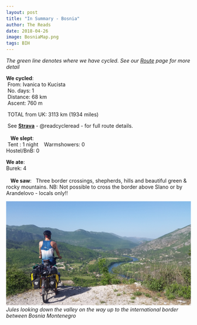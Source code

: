 ```yaml
---
layout: post
title: "In Summary - Bosnia"
author: The Reads
date: 2018-04-26
image: BosniaMap.png
tags: BIH  
---
```


*The green line denotes where we have cycled. See our [Route](http://readcycleread.bike/pages/map.html) page for more detail* 

**We cycled**:  
  From: Ivanica to Kucista    
  No. days: 1  
  Distance: 68 km  
  Ascent: 760 m    
  
  TOTAL from UK: 3113 km (1934 miles)  
  
  See [**Strava**](https://www.strava.com/athletes/readcycleread) - @readcycleread - for full route details.  
    
  
  **We slept**:  
  Tent : 1 night   
  Warmshowers: 0    
  Hostel/BnB: 0  
    
  **We ate**:  
  Burek: 4  
    
  
  **We saw**:  
Three border crossings, shepherds, hills and beautiful green & rocky mountains. NB: Not possible to cross the border above Slano or by Arandelovo - locals only!!  

![BosniaSum](assets/img/BosniaSum.jpg) *Jules looking down the valley on the way up to the international border between Bosnia Montenegro*
